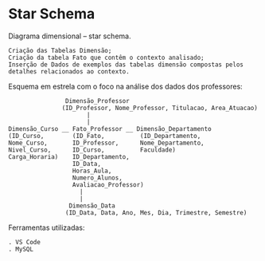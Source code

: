 # Star Schema

Diagrama dimensional – star schema.

    Criação das Tabelas Dimensão;
    Criação da tabela Fato que contêm o contexto analisado;
    Inserção de Dados de exemplos das tabelas dimensão compostas pelos detalhes relacionados ao contexto.


Esquema em estrela com o foco na análise dos dados dos professores:

                    Dimensão_Professor
                   (ID_Professor, Nome_Professor, Titulacao, Area_Atuacao)
                          |
                          |
    Dimensão_Curso __ Fato_Professor __ Dimensão_Departamento
    (ID_Curso,        (ID_Fato,          (ID_Departamento,
    Nome_Curso,       ID_Professor,      Nome_Departamento,
    Nivel_Curso,      ID_Curso,          Faculdade)
    Carga_Horaria)    ID_Departamento,
                      ID_Data,
                      Horas_Aula,
                      Numero_Alunos,
                      Avaliacao_Professor)
                        |
                        |
                     Dimensão_Data
                    (ID_Data, Data, Ano, Mes, Dia, Trimestre, Semestre)


Ferramentas utilizadas:

    . VS Code
    . MySQL
